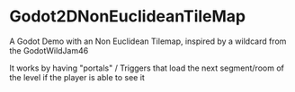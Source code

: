 # Godot2DNonEuclideanTileMap

A Godot Demo with an Non Euclidean Tilemap, inspired by a wildcard from the GodotWildJam46

It works by having "portals" / Triggers that load the next segment/room of the level if the player is able to see it
